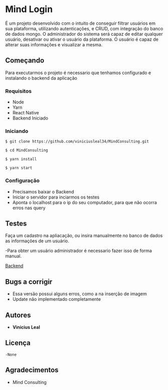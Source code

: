 # Mind Login

É um projeto desenvolvido com o intuito de conseguir filtrar usuários em sua plataforma, utilizando autenticações, e CRUD, com integração do banco de dados mongo.
O administrador do sistema será capaz de editar qualquer usuário, desativar ou ativar o usuário da plataforma.
O usuário é capaz de alterar suas informações e visualizar a mesma.
## Começando

Para executarmos o projeto é necessario que tenhamos configurado e instalando o backend da aplicação

### Requisitos

 - Node
 - Yarn
 - React Native
 - Backend Iniciado
 
### Iniciando 
```
$ git clone https://github.com/viniciusleal34/MindConsulting.git
```
```
$ cd MindConsulting
```
```
$ yarn install
```
```
$ yarn start 
```


### Configuração

- Precisamos baixar o Backend 
- Iniciar o servidor para inciarmos os testes
- Aponta o localhost para o ip do seu computador, para que não ocorra erros nas query


## Testes

Faça um cadastro na apliacação, ou insira manualmente no banco de dados as informações de um usuário.

-Para obter um  usuário administrador é necessario fazer isso de forma manual.

[Backend](https://github.com/viniciusleal34/backend/)

## Bugs a corrigir

- Essa versão possui alguns erros, como a na inserção de imagem
- Update não implementado completamente

## Autores

* **Vinicius Leal**

## Licença
    -None

## Agradecimentos

* Mind Consulting
